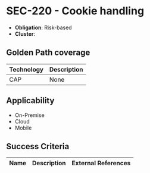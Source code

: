 # SEC-220 - Cookie handling

- **Obligation**: Risk-based
- **Cluster**: 




## Golden Path coverage

| Technology | Description | 
| ----- | ---------- | 
| CAP | None | |



## Applicability

- On-Premise
- Cloud
- Mobile



## Success Criteria

| Name | Description | External References |
| ----- | ---------- | ------------------- |

